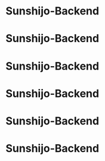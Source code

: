 # Sunshijo-Backend
# Sunshijo-Backend
# Sunshijo-Backend
# Sunshijo-Backend
# Sunshijo-Backend
# Sunshijo-Backend
